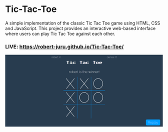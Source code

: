 # Tic-Tac-Toe
A simple implementation of the classic Tic Tac Toe game using HTML, CSS and JavaScript. This project provides an interactive web-based interface where users can play Tic Tac Toe against each other.

### LIVE: https://robert-juru.github.io/Tic-Tac-Toe/

![tic-tac-toe](https://raw.githubusercontent.com/robert-juru/Tic-Tac-Toe/main/tic-tac-toe-preview.png)
